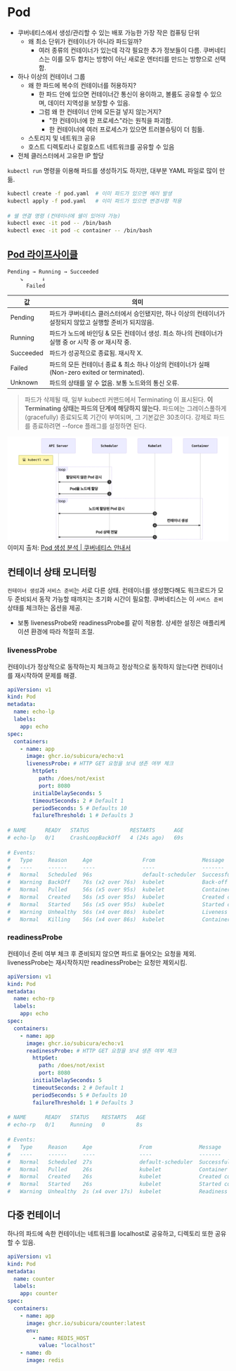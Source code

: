 # Pod

- 쿠버네티스에서 생성/관리할 수 있는 배포 가능한 가장 작은 컴퓨팅 단위
  - 왜 최소 단위가 컨테이너가 아니라 파드일까?
    - 여러 종류의 컨테이너가 있는데 각각 필요한 추가 정보들이 다름. 쿠버네티스는 이를 모두 합치는 방향이 아닌 새로운 엔터티를 만드는 방향으로 선택함.
- 하나 이상의 컨테이너 그룹
  - 왜 한 파드에 복수의 컨테이너를 허용하지?
    - 한 파드 안에 있으면 컨테이너간 통신이 용이하고, 볼륨도 공유할 수 있으며, 데이터 지역성을 보장할 수 있음.
    - 그럼 왜 한 컨테이너 안에 모든걸 넣지 않는거지?
      - "한 컨테이너에 한 프로세스"라는 원칙을 파괴함.
      - 한 컨테이너에 여러 프로세스가 있으면 트러블슈팅이 더 힘듦.
  - 스토리지 및 네트워크 공유
  - 호스트 디렉토리나 로컬호스트 네트워크를 공유할 수 있음
- 전체 클러스터에서 고유한 IP 할당

`kubectl run` 명령을 이용해 파드를 생성하기도 하지만, 대부분 YAML 파일로 많이 만듦.

```sh
kubectl create -f pod.yaml  # 이미 파드가 있으면 에러 발생
kubectl apply -f pod.yaml   # 이미 파드가 있으면 변경사항 적용

# 쉘 연결 명령 (컨테이너에 쉘이 있어야 가능)
kubectl exec -it pod -- /bin/bash
kubectl exec -it pod -c container -- /bin/bash
```

## [Pod 라이프사이클](https://kubernetes.io/ko/docs/concepts/workloads/pods/pod-lifecycle/)

```text
Pending → Running → Succeeded
    ↘︎      ↓
      Failed
```

| 값        | 의미                                                                                                      |
| --------- | --------------------------------------------------------------------------------------------------------- |
| Pending   | 파드가 쿠버네티스 클러스터에서 승인됐지만, 하나 이상의 컨테이너가 설정되지 않았고 실행할 준비가 되지않음. |
| Running   | 파드가 노드에 바인딩 & 모든 컨테이너 생성. 최소 하나의 컨테이너가 실행 중 or 시작 중 or 재시작 중.        |
| Succeeded | 파드가 성공적으로 종료됨. 재시작 X.                                                                       |
| Failed    | 파드의 모든 컨테이너 종료 & 최소 하나 이상의 컨테이너가 실패(Non-zero exited or terminated).              |
| Unknown   | 파드의 상태를 알 수 없음. 보통 노드와의 통신 오류.                                                        |

> 파드가 삭제될 때, 일부 kubectl 커맨드에서 Terminating 이 표시된다. **이 Terminating 상태는 파드의 단계에 해당하지 않는다.** 파드에는 그레이스풀하게(gracefully) 종료되도록 기간이 부여되며, 그 기본값은 30초이다. 강제로 파드를 종료하려면 --force 플래그를 설정하면 된다.

![Pod 생성 과정](/images/kubernetes_pod_creation_sequence.svg)
이미지 출처: [Pod 생성 분석 | 쿠버네티스 안내서](https://subicura.com/k8s/guide/pod.html#pod-%E1%84%89%E1%85%A2%E1%86%BC%E1%84%89%E1%85%A5%E1%86%BC-%E1%84%87%E1%85%AE%E1%86%AB%E1%84%89%E1%85%A5%E1%86%A8)

## 컨테이너 상태 모니터링

`컨테이너 생성`과 `서비스 준비`는 서로 다른 상태. 컨테이너를 생성했다해도 워크로드가 모두 준비되서 동작 가능할 때까지는 초기화 시간이 필요함. 쿠버네티스는 이 `서비스 준비` 상태를 체크하는 옵션을 제공.

- 보통 livenessProbe와 readinessProbe를 같이 적용함. 상세한 설정은 애플리케이션 환경에 따라 적절히 조절.

### livenessProbe

컨테이너가 정상적으로 동작하는지 체크하고 정상적으로 동작하지 않는다면 컨테이너를 재시작하여 문제를 해결.

```yaml
apiVersion: v1
kind: Pod
metadata:
  name: echo-lp
  labels:
    app: echo
spec:
  containers:
    - name: app
      image: ghcr.io/subicura/echo:v1
      livenessProbe: # HTTP GET 요청을 보내 생존 여부 체크
        httpGet:
          path: /does/not/exist
          port: 8080
        initialDelaySeconds: 5
        timeoutSeconds: 2 # Default 1
        periodSeconds: 5 # Defaults 10
        failureThreshold: 1 # Defaults 3

# NAME      READY   STATUS             RESTARTS      AGE
# echo-lp   0/1     CrashLoopBackOff   4 (24s ago)   69s

# Events:
#   Type     Reason     Age                From               Message
#   ----     ------     ----               ----               -------
#   Normal   Scheduled  96s                default-scheduler  Successfully assigned default/echo-lp to minikube
#   Warning  BackOff    76s (x2 over 76s)  kubelet            Back-off restarting failed container
#   Normal   Pulled     56s (x5 over 95s)  kubelet            Container image "ghcr.io/subicura/echo:v1" already present on machine
#   Normal   Created    56s (x5 over 95s)  kubelet            Created container app
#   Normal   Started    56s (x5 over 95s)  kubelet            Started container app
#   Warning  Unhealthy  56s (x4 over 86s)  kubelet            Liveness probe failed: Get "http://172.17.0.3:8080/does/not/exist": dial tcp 172.17.0.3:8080: connect: connection refused
#   Normal   Killing    56s (x4 over 86s)  kubelet            Container app failed liveness probe, will be restarted
```

### readinessProbe

컨테이너 준비 여부 체크 후 준비되지 않으면 파드로 들어오는 요청을 제외. livenessProbe는 재시작하지만 readinessProbe는 요청만 제외시킴.

```yaml
apiVersion: v1
kind: Pod
metadata:
  name: echo-rp
  labels:
    app: echo
spec:
  containers:
    - name: app
      image: ghcr.io/subicura/echo:v1
      readinessProbe: # HTTP GET 요청을 보내 생존 여부 체크
        httpGet:
          path: /does/not/exist
          port: 8080
        initialDelaySeconds: 5
        timeoutSeconds: 2 # Default 1
        periodSeconds: 5 # Defaults 10
        failureThreshold: 1 # Defaults 3

# NAME      READY   STATUS    RESTARTS   AGE
# echo-rp   0/1     Running   0          8s

# Events:
#   Type     Reason     Age               From               Message
#   ----     ------     ----              ----               -------
#   Normal   Scheduled  27s               default-scheduler  Successfully assigned default/echo-lp to minikube
#   Normal   Pulled     26s               kubelet            Container image "ghcr.io/subicura/echo:v1" already present on machine
#   Normal   Created    26s               kubelet            Created container app
#   Normal   Started    26s               kubelet            Started container app
#   Warning  Unhealthy  2s (x4 over 17s)  kubelet            Readiness probe failed: Get "http://172.17.0.3:8080/does/not/exist": dial tcp 172.17.0.3:8080: connect: connection refused
```

## 다중 컨테이너

하나의 파드에 속한 컨테이너는 네트워크를 localhost로 공유하고, 디렉토리 또한 공유할 수 있음.

```yaml
apiVersion: v1
kind: Pod
metadata:
  name: counter
  labels:
    app: counter
spec:
  containers:
    - name: app
      image: ghcr.io/subicura/counter:latest
      env:
        - name: REDIS_HOST
          value: "localhost"
    - name: db
      image: redis
```
